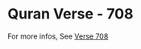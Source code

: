 # Quran Verse - 708 

For more infos, See [Verse 708](https://www.quranbookk.com/quran/search?q=708)